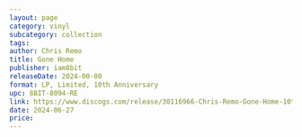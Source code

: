 ```yaml
---
layout: page
category: vinyl
subcategory: collection
tags:
author: Chris Remo
title: Gone Home
publisher: iam8bit
releaseDate: 2024-00-00
format: LP, Limited, 10th Anniversary
upc: 8BIT-8094-RE
link: https://www.discogs.com/release/30116966-Chris-Remo-Gone-Home-10th-Anniversary-Edition
date: 2024-06-27
price:
---
```


